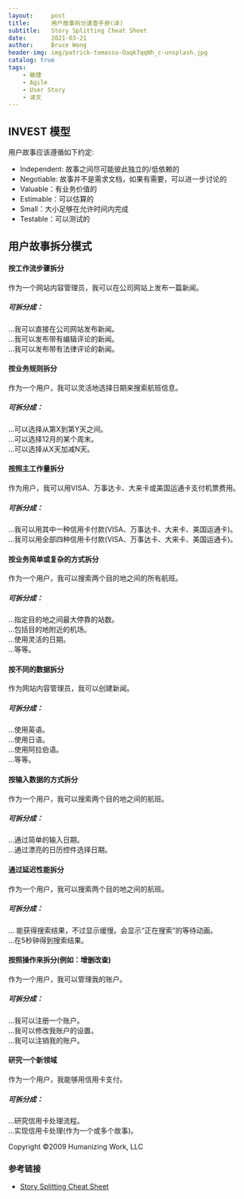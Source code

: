 ```yaml
---
layout:     post
title:      用户故事拆分速查手册(译)
subtitle:   Story Splitting Cheat Sheet
date:       2021-03-21
author:     Bruce Wong
header-img: img/patrick-tomasso-Oaqk7qqNh_c-unsplash.jpg  
catalog: true
tags:
    - 敏捷
    - Agile
    - User Story
    - 译文
---
```


## INVEST 模型  
用户故事应该遵循如下约定: 
+ Independent: 故事之间尽可能彼此独立的/低依赖的  
+ Negotiable: 故事并不是需求文档，如果有需要，可以进一步讨论的  
+ Valuable：有业务价值的  
+ Estimable：可以估算的  
+ Small：大小足够在允许时间内完成  
+ Testable：可以测试的  

## 用户故事拆分模式  
#### 按工作流步骤拆分  
作为一个网站内容管理员，我可以在公司网站上发布一篇新闻。  
##### 可拆分成：
...我可以直接在公司网站发布新闻。  
...我可以发布带有编辑评论的新闻。  
...我可以发布带有法律评论的新闻。  

#### 按业务规则拆分  
作为一个用户，我可以灵活地选择日期来搜索航班信息。 
##### 可拆分成：  
...可以选择从第X到第Y天之间。  
...可以选择12月的某个周末。  
...可以选择从X天加减N天。    
#### 按照主工作量拆分  
作为用户，我可以用VISA、万事达卡、大来卡或美国运通卡支付机票费用。  
##### 可拆分成：  
...我可以用其中一种信用卡付款(VISA、万事达卡、大来卡、美国运通卡)。  
...我可以用全部四种信用卡付款(VISA、万事达卡、大来卡、美国运通卡)。  

#### 按业务简单或复杂的方式拆分  
作为一个用户，我可以搜索两个目的地之间的所有航班。  
##### 可拆分成： 
...指定目的地之间最大停靠的站数。  
...包括目的地附近的机场。  
...使用灵活的日期。  
...等等。  

#### 按不同的数据拆分  
作为网站内容管理员，我可以创建新闻。  
##### 可拆分成：  
...使用英语。  
...使用日语。  
...使用阿拉伯语。  
...等等。  

#### 按输入数据的方式拆分  
作为一个用户，我可以搜索两个目的地之间的航班。
##### 可拆分成： 
...通过简单的输入日期。  
...通过漂亮的日历控件选择日期。  

#### 通过延迟性能拆分  
作为一个用户，我可以搜索两个目的地之间的航班。  
##### 可拆分成： 
... 能获得搜索结果，不过显示缓慢。会显示“正在搜索”的等待动画。  
...在5秒钟得到搜索结果。  

#### 按照操作来拆分(例如：增删改查)  
作为一个用户，我可以管理我的账户。  
##### 可拆分成： 
...我可以注册一个账户。  
...我可以修改我账户的设置。  
...我可以注销我的账户。  

#### 研究一个新领域  
作为一个用户，我能够用信用卡支付。  
##### 可拆分成： 
...研究信用卡处理流程。  
...实现信用卡处理(作为一个或多个故事)。  

Copyright ©2009 Humanizing Work, LLC  

### 参考链接
- [Story Splitting Cheat Sheet](https://3p72t53zzqr23puj171gfblg-wpengine.netdna-ssl.com/wp-content/uploads/2021/01/Story-Splitting-Cheat-Sheet.pdf)
